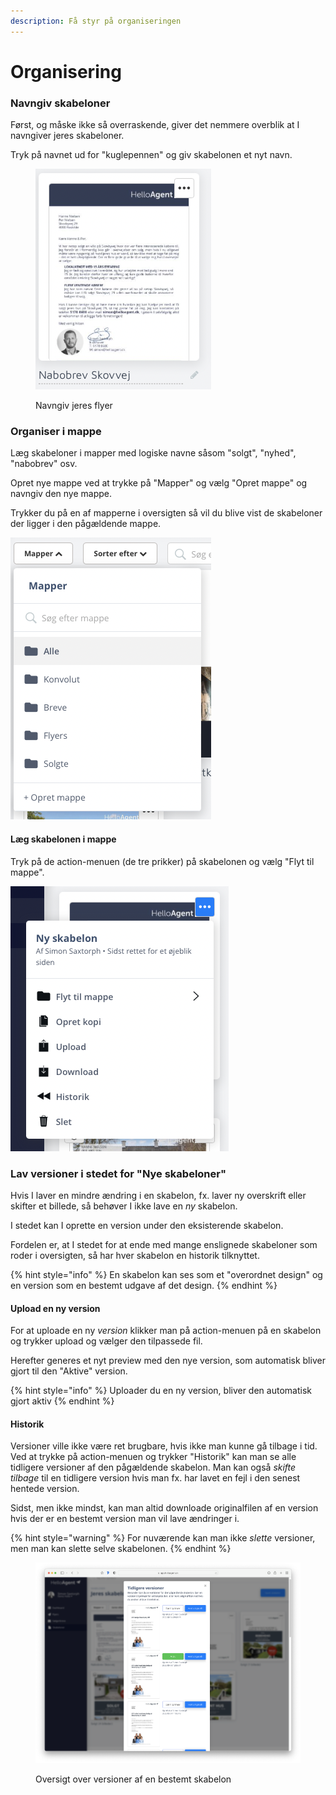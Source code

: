 ```yaml
---
description: Få styr på organiseringen
---
```


# Organisering

### Navngiv skabeloner

Først, og måske ikke så overraskende, giver det nemmere overblik at I navngiver jeres skabeloner.

Tryk på navnet ud for "kuglepennen" og giv skabelonen et nyt navn.

<figure><img src="../.gitbook/assets/navn.png" alt=""><figcaption><p>Navngiv jeres flyer</p></figcaption></figure>

### Organiser i mappe

Læg skabeloner i mapper med logiske navne såsom "solgt", "nyhed", "nabobrev" osv.

Opret nye mappe ved at trykke på "Mapper" og vælg "Opret mappe" og navngiv den nye mappe.

Trykker du på en af mapperne i oversigten så vil du blive vist de skabeloner der ligger i den pågældende mappe.

![](../.gitbook/assets/mapper.png)

#### Læg skabelonen i mappe

Tryk på de action-menuen (de tre prikker) på skabelonen og vælg "Flyt til mappe".

![](../.gitbook/assets/menu.png)



### Lav versioner i stedet for "Nye skabeloner"

Hvis I laver en mindre ændring i en skabelon, fx. laver ny overskrift eller skifter et billede, så behøver I ikke lave en _ny_ skabelon.

I stedet kan I oprette en version under den eksisterende skabelon.&#x20;

Fordelen er, at I stedet for at ende med mange enslignede skabeloner som roder i oversigten, så har hver skabelon en historik tilknyttet.

{% hint style="info" %}
En skabelon kan ses som et "overordnet design" og en version som en bestemt udgave af det design.
{% endhint %}

#### Upload en ny version

For at uploade en ny _version_ klikker man på action-menuen på en skabelon og trykker upload og vælger den tilpassede fil.

Herefter generes et nyt preview med den nye version, som automatisk bliver gjort til den "Aktive" version.

{% hint style="info" %}
Uploader du en ny version, bliver den automatisk gjort aktiv
{% endhint %}

#### Historik

Versioner ville ikke være ret brugbare, hvis ikke man kunne gå tilbage i tid. Ved at trykke på action-menuen og trykker "Historik" kan man se alle tidligere versioner af den pågældende skabelon. Man kan også _skifte tilbage_ til en tidligere version hvis man fx. har lavet en fejl i den senest hentede version.

Sidst, men ikke mindst, kan man altid downloade originalfilen af en version hvis der er en bestemt version man vil lave ændringer i.

{% hint style="warning" %}
For nuværende kan man ikke _slette_ versioner, men man kan slette selve skabelonen.
{% endhint %}

<figure><img src="../.gitbook/assets/historik.png" alt=""><figcaption><p>Oversigt over versioner af en bestemt skabelon</p></figcaption></figure>






